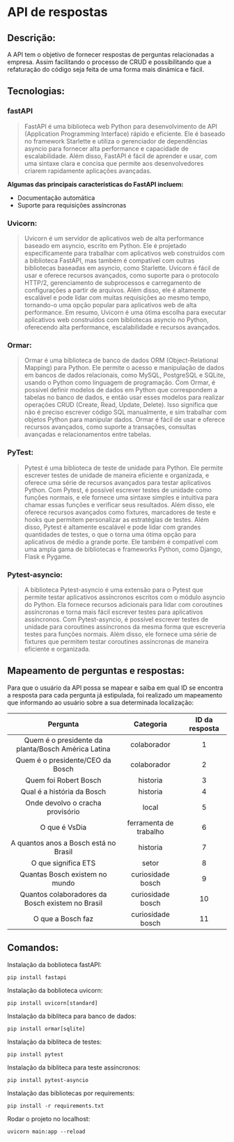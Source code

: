 # API de respostas

## Descrição:
A API tem o objetivo de fornecer respostas de perguntas relacionadas a empresa. Assim facilitando o processo de CRUD e possibilitando que a refaturação do código seja feita de uma forma mais dinámica e fácil.

## Tecnologias:
### fastAPI
> FastAPI é uma biblioteca web Python para desenvolvimento de API (Application Programming Interface) rápido e eficiente. Ele é baseado no framework Starlette e utiliza o gerenciador de dependências asyncio para fornecer alta performance e capacidade de escalabilidade.
> Além disso, FastAPI é fácil de aprender e usar, com uma sintaxe clara e concisa que permite aos desenvolvedores criarem rapidamente aplicações avançadas.

**Algumas das principais características do FastAPI incluem:**
- Documentação automática
- Suporte para requisições assíncronas

### Uvicorn:
> Uvicorn é um servidor de aplicativos web de alta performance baseado em asyncio, escrito em Python. Ele é projetado especificamente para trabalhar com aplicativos web construídos com a biblioteca FastAPI, mas também é compatível com outras bibliotecas baseadas em asyncio, como Starlette.
> Uvicorn é fácil de usar e oferece recursos avançados, como suporte para o protocolo HTTP/2, gerenciamento de subprocessos e carregamento de configurações a partir de arquivos. Além disso, ele é altamente escalável e pode lidar com muitas requisições ao mesmo tempo, tornando-o uma opção popular para aplicativos web de alta performance.
> Em resumo, Uvicorn é uma ótima escolha para executar aplicativos web construídos com bibliotecas asyncio no Python, oferecendo alta performance, escalabilidade e recursos avançados.

### Ormar:
> Ormar é uma biblioteca de banco de dados ORM (Object-Relational Mapping) para Python. Ele permite o acesso e manipulação de dados em bancos de dados relacionais, como MySQL, PostgreSQL e SQLite, usando o Python como linguagem de programação.
> Com Ormar, é possível definir modelos de dados em Python que correspondem a tabelas no banco de dados, e então usar esses modelos para realizar operações CRUD (Create, Read, Update, Delete). Isso significa que não é preciso escrever código SQL manualmente, e sim trabalhar com objetos Python para manipular dados.
> Ormar é fácil de usar e oferece recursos avançados, como suporte a transações, consultas avançadas e relacionamentos entre tabelas.

### PyTest:
> Pytest é uma biblioteca de teste de unidade para Python. Ele permite escrever testes de unidade de maneira eficiente e organizada, e oferece uma série de recursos avançados para testar aplicativos Python.
> Com Pytest, é possível escrever testes de unidade como funções normais, e ele fornece uma sintaxe simples e intuitiva para chamar essas funções e verificar seus resultados. Além disso, ele oferece recursos avançados como fixtures, marcadores de teste e hooks que permitem personalizar as estratégias de testes.
> Além disso, Pytest é altamente escalável e pode lidar com grandes quantidades de testes, o que o torna uma ótima opção para aplicativos de médio a grande porte. Ele também é compatível com uma ampla gama de bibliotecas e frameworks Python, como Django, Flask e Pygame.

### Pytest-asyncio:
> A biblioteca Pytest-asyncio é uma extensão para o Pytest que permite testar aplicativos assíncronos escritos com o módulo asyncio do Python. Ela fornece recursos adicionais para lidar com coroutines assíncronas e torna mais fácil escrever testes para aplicativos assíncronos.
> Com Pytest-asyncio, é possível escrever testes de unidade para coroutines assíncronos da mesma forma que escreveria testes para funções normais. Além disso, ele fornece uma série de fixtures que permitem testar coroutines assíncronas de maneira eficiente e organizada.

## Mapeamento de perguntas e respostas:
Para que o usuário da API possa se mapear e saiba em qual ID se encontra a resposta para cada pergunta já estipulada, foi realizado um mapeamento que informando ao usuário sobre a sua determinada localização:

Pergunta | Categoria | ID da resposta
:-----: | :-----: |:-----:
Quem é o presidente da planta/Bosch América Latina | colaborador | 1
Quem é o presidente/CEO da Bosch | colaborador | 2
Quem foi Robert Bosch | historia | 3
Qual é a história da Bosch | historia | 4
Onde devolvo o cracha provisório | local | 5
O que é VsDia | ferramenta de trabalho | 6
A quantos anos a Bosch está no Brasil | historia | 7
O que significa ETS | setor | 8
Quantas Bosch existem no mundo | curiosidade bosch | 9
Quantos colaboradores da Bosch existem no Brasil| curiosidade bosch | 10
O que a Bosch faz | curiosidade bosch | 11

## Comandos:
Instalação da boblioteca fastAPI:
```
pip install fastapi
```
Instalação da boblioteca uvicorn:
```
pip install uvicorn[standard]
```
Instalação da bibliteca para banco de dados:
```
pip install ormar[sqlite]
```
Instalação da bibliteca de testes:
```
pip install pytest
```
Instalação da bibliteca para teste assíncronos:
```
pip install pytest-asyncio
```
Instalação das bibliotecas por requirements:
```
pip install -r requirements.txt
```
Rodar o projeto no localhost: 
```
uvicorn main:app --reload
```